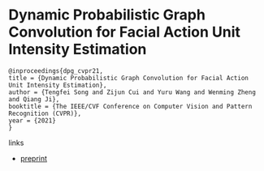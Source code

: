 # Dynamic Probabilistic Graph Convolution for Facial Action Unit Intensity Estimation


```
@inproceedings{dpg_cvpr21,
title = {Dynamic Probabilistic Graph Convolution for Facial Action Unit Intensity Estimation},
author = {Tengfei Song and Zijun Cui and Yuru Wang and Wenming Zheng and Qiang Ji},
booktitle = {The IEEE/CVF Conference on Computer Vision and Pattern Recognition (CVPR)},
year = {2021}
}
```

links
- [preprint](https://www.researchgate.net/publication/350890815_Dynamic_Probabilistic_Graph_Convolution_for_Facial_Action_Unit_Intensity_Estimation)
